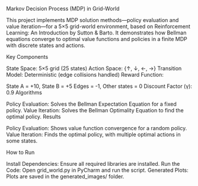 Markov Decision Process (MDP) in Grid-World

This project implements MDP solution methods—policy evaluation and value iteration—for a 5×5 grid-world environment, based on Reinforcement Learning: An Introduction by Sutton & Barto. It demonstrates how Bellman equations converge to optimal value functions and policies in a finite MDP with discrete states and actions.

Key Components

State Space: 5×5 grid (25 states)
Action Space: {↑, ↓, ←, →}
Transition Model: Deterministic (edge collisions handled)
Reward Function:

State A = +10, State B = +5
Edges = -1, Other states = 0
Discount Factor (γ): 0.9
Algorithms

Policy Evaluation: Solves the Bellman Expectation Equation for a fixed policy.
Value Iteration: Solves the Bellman Optimality Equation to find the optimal policy.
Results

Policy Evaluation: Shows value function convergence for a random policy.
Value Iteration: Finds the optimal policy, with multiple optimal actions in some states.

How to Run

Install Dependencies: Ensure all required libraries are installed.
Run the Code: Open grid_world.py in PyCharm and run the script.
Generated Plots: Plots are saved in the generated_images/ folder.